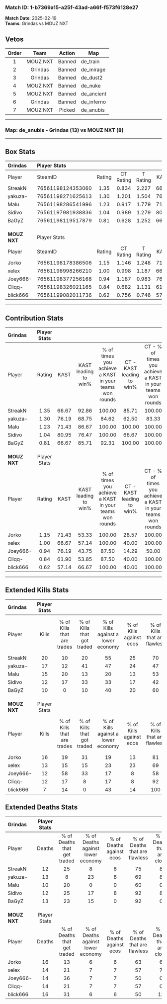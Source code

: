 ### Match ID: 1-b7369a15-a25f-43ad-a66f-f573f6128e27  
**Match Date**: 2025-02-19  
**Teams**: Grindas vs MOUZ NXT  

## Vetos  

| Order | Team | Action | Map |
| :---: | :--: | :----: | --- |
| 1 | MOUZ NXT | Banned | de_train |
| 2 | Grindas | Banned | de_mirage |
| 3 | Grindas | Banned | de_dust2 |
| 4 | MOUZ NXT | Banned | de_nuke |
| 5 | MOUZ NXT | Banned | de_ancient |
| 6 | Grindas | Banned | de_inferno |
| 7 | MOUZ NXT | Picked | de_anubis |

---  

### **Map**: de_anubis - Grindas (13) vs MOUZ NXT (8)  
---  

## Box Stats  

| **Grindas**  | Player Stats      |        |           |          |       |      |       |         |        |      |     |
| :- | :- | :-: | :-: | :-: | :-: | :-: | :-: | :-: | :-: | :-: | :-: |
| Player       | SteamID           | Rating | CT Rating | T Rating | KAST  | ADR  | Kills | Assists | Deaths | K/D  | HS% |
| StreakN      | 76561198124353060 |  1.35  |   0.834   |  2.227   | 66.67 | 88.6 |  20   |    1    |   12   | 1.67 | 55  |
| yakuza-      | 76561198271625613 |  1.30  |   1.201   |  1.504   | 76.19 | 93.2 |  17   |    4    |   13   | 1.31 | 70  |
| Malu         | 76561198286541996 |  1.23  |   0.917   |  1.779   | 71.43 | 81.1 |  15   |    6    |   10   | 1.50 | 60  |
| Sidivo       | 76561197981938836 |  1.04  |   0.989   |  1.279   | 80.95 | 56.6 |  12   |    3    |   12   | 1.00 | 66  |
| BaGyZ        | 76561198119517879 |  0.81  |   0.628   |  1.252   | 66.67 | 54.6 |  10   |    1    |   13   | 0.77 | 10  |
|              |                   |        |           |          |       |      |       |         |        |      |     |
|              |                   |        |           |          |       |      |       |         |        |      |     |
|              |                   |        |           |          |       |      |       |         |        |      |     |
| **MOUZ NXT** | Player Stats      |        |           |          |       |      |       |         |        |      |     |
| Player       | SteamID           | Rating | CT Rating | T Rating | KAST  | ADR  | Kills | Assists | Deaths | K/D  | HS% |
| Jorko        | 76561198178386506 |  1.15  |   1.146   |  1.248   | 71.43 | 89.2 |  16   |    6    |   16   | 1.00 | 68  |
| xelex        | 76561198998266210 |  1.00  |   0.998   |  1.187   | 66.67 | 75.6 |  13   |    6    |   14   | 0.93 | 53  |
| Joey666-     | 76561198377256168 |  0.94  |   1.187   |  0.983   | 76.19 | 48.4 |  12   |    6    |   14   | 0.86 | 41  |
| Cliqq-       | 76561198326021165 |  0.84  |   0.682   |  1.131   | 61.90 | 55.8 |  12   |    2    |   14   | 0.86 | 41  |
| blick666     | 76561199082011736 |  0.62  |   0.756   |  0.746   | 57.14 | 68.6 |   7   |    9    |   16   | 0.44 | 85  |
---  

## Contribution Stats  

| **Grindas**  | Player Stats |       |                      |                                                        |                           |                                                             |                          |                                                            |
| :- | :-: | :-: | :-: | :-: | :-: | :-: | :-: | :-: |
| Player       |    Rating    | KAST  | KAST leading to win% | % of times you achieve a KAST in your teams won rounds | CT - KAST leading to win% | CT - % of times you achieve a KAST in your teams won rounds | T - KAST leading to win% | T - % of times you achieve a KAST in your teams won rounds |
| StreakN      |     1.35     | 66.67 |        92.86         |                         100.00                         |           85.71           |                           100.00                            |          100.00          |                           100.00                           |
| yakuza-      |     1.30     | 76.19 |        68.75         |                         84.62                          |           62.50           |                            83.33                            |          75.00           |                           85.71                            |
| Malu         |     1.23     | 71.43 |        86.67         |                         100.00                         |          100.00           |                           100.00                            |          77.78           |                           100.00                           |
| Sidivo       |     1.04     | 80.95 |        76.47         |                         100.00                         |           66.67           |                           100.00                            |          87.50           |                           100.00                           |
| BaGyZ        |     0.81     | 66.67 |        85.71         |                         92.31                          |          100.00           |                           100.00                            |          75.00           |                           85.71                            |
|              |              |       |                      |                                                        |                           |                                                             |                          |                                                            |
|              |              |       |                      |                                                        |                           |                                                             |                          |                                                            |
|              |              |       |                      |                                                        |                           |                                                             |                          |                                                            |
| **MOUZ NXT** | Player Stats |       |                      |                                                        |                           |                                                             |                          |                                                            |
| Player       |    Rating    | KAST  | KAST leading to win% | % of times you achieve a KAST in your teams won rounds | CT - KAST leading to win% | CT - % of times you achieve a KAST in your teams won rounds | T - KAST leading to win% | T - % of times you achieve a KAST in your teams won rounds |
| Jorko        |     1.15     | 71.43 |        53.33         |                         100.00                         |           28.57           |                           100.00                            |          75.00           |                           100.00                           |
| xelex        |     1.00     | 66.67 |        57.14         |                         100.00                         |           40.00           |                           100.00                            |          66.67           |                           100.00                           |
| Joey666-     |     0.94     | 76.19 |        43.75         |                         87.50                          |           14.29           |                            50.00                            |          66.67           |                           100.00                           |
| Cliqq-       |     0.84     | 61.90 |        53.85         |                         87.50                          |           40.00           |                           100.00                            |          62.50           |                           83.33                            |
| blick666     |     0.62     | 57.14 |        66.67         |                         100.00                         |           40.00           |                           100.00                            |          85.71           |                           100.00                           |
---  

## Extended Kills Stats  

| **Grindas**  | Player Stats |                            |                            |                                    |                         |                              |                                 |                                       |                    |           |
| :- | :-: | :-: | :-: | :-: | :-: | :-: | :-: | :-: | :-: | :-: |
| Player       |    Kills     | % of Kills that are trades | % of Kills that got traded | % of Kills against a lower economy | % of Kills against ecos | % of Kills that are flawless | % of Kills that are close duels | % of Kills that are assisted by flash | Pistol Round Kills | AWP Kills |
| StreakN      |      20      |             10             |             20             |                 55                 |           25            |              70              |                0                |                   0                   |         0          |     4     |
| yakuza-      |      17      |             12             |             41             |                 47                 |           24            |              47              |                6                |                   0                   |         0          |     0     |
| Malu         |      15      |             20             |             13             |                 20                 |           13            |              53              |                7                |                   0                   |         0          |     0     |
| Sidivo       |      12      |             17             |             33             |                 33                 |           17            |              42              |                8                |                   0                   |         0          |     1     |
| BaGyZ        |      10      |             0              |             10             |                 40                 |           20            |              60              |               10                |                   0                   |         8          |     0     |
|              |              |                            |                            |                                    |                         |                              |                                 |                                       |                    |           |
|              |              |                            |                            |                                    |                         |                              |                                 |                                       |                    |           |
|              |              |                            |                            |                                    |                         |                              |                                 |                                       |                    |           |
| **MOUZ NXT** | Player Stats |                            |                            |                                    |                         |                              |                                 |                                       |                    |           |
| Player       |    Kills     | % of Kills that are trades | % of Kills that got traded | % of Kills against a lower economy | % of Kills against ecos | % of Kills that are flawless | % of Kills that are close duels | % of Kills that are assisted by flash | Pistol Round Kills | AWP Kills |
| Jorko        |      16      |             19             |             31             |                 19                 |           13            |              81              |                0                |                   0                   |         1          |     4     |
| xelex        |      13      |             15             |             15             |                 23                 |           23            |              69              |               15                |                   0                   |         0          |     0     |
| Joey666-     |      12      |             58             |             33             |                 17                 |            8            |              58              |                8                |                   0                   |         0          |     2     |
| Cliqq-       |      12      |             17             |             8              |                 17                 |            8            |              92              |                0                |                   0                   |         0          |     1     |
| blick666     |      7       |             14             |             0              |                 43                 |           14            |             100              |                0                |                   0                   |         0          |     1     |
## Extended Deaths Stats  

| **Grindas**  | Player Stats |                             |                                   |                          |                               |                            |                           |               |
| :- | :-: | :-: | :-: | :-: | :-: | :-: | :-: | :-: |
| Player       |    Deaths    | % of Deaths that get traded | % of Deaths against lower economy | % of Deaths against ecos | % of Deaths that are flawless | % of Deaths that are close | % of Deaths while blinded | Deaths to AWP |
| StreakN      |      12      |             25              |                 8                 |            8             |              75               |             8              |             0             |       0       |
| yakuza-      |      13      |              8              |                23                 |            8             |              69               |             8              |             0             |       0       |
| Malu         |      10      |             20              |                 0                 |            0             |              60               |             0              |             0             |       0       |
| Sidivo       |      12      |             25              |                17                 |            8             |              92               |             8              |             0             |       1       |
| BaGyZ        |      13      |             23              |                15                 |            0             |              92               |             0              |             0             |       0       |
|              |              |                             |                                   |                          |                               |                            |                           |               |
|              |              |                             |                                   |                          |                               |                            |                           |               |
|              |              |                             |                                   |                          |                               |                            |                           |               |
| **MOUZ NXT** | Player Stats |                             |                                   |                          |                               |                            |                           |               |
| Player       |    Deaths    | % of Deaths that get traded | % of Deaths against lower economy | % of Deaths against ecos | % of Deaths that are flawless | % of Deaths that are close | % of Deaths while blinded | Deaths to AWP |
| Jorko        |      16      |             13              |                 6                 |            6             |              63               |             6              |             0             |       1       |
| xelex        |      14      |             21              |                 7                 |            7             |              57               |             7              |             0             |       3       |
| Joey666-     |      14      |             36              |                 7                 |            7             |              50               |             0              |             0             |       1       |
| Cliqq-       |      14      |             21              |                 7                 |            7             |              57               |             0              |             0             |       1       |
| blick666     |      16      |             31              |                 6                 |            6             |              50               |             13             |             0             |       2       |
